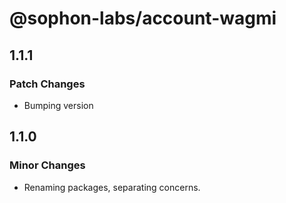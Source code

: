 # @sophon-labs/account-wagmi

## 1.1.1

### Patch Changes

- Bumping version

## 1.1.0

### Minor Changes

- Renaming packages, separating concerns.

